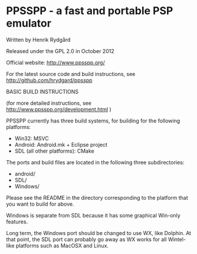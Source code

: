 PPSSPP - a fast and portable PSP emulator
=========================================
Written by Henrik Rydgård

Released under the GPL 2.0 in October 2012

Official website:
http://www.ppsspp.org/

For the latest source code and build instructions, see
http://github.com/hrydgard/ppsspp

BASIC BUILD INSTRUCTIONS

(for more detailed instructions, see http://www.ppsspp.org/development.html )

PPSSPP currently has three build systems, for building
for the following platforms:
* Win32: MSVC
* Android: Android.mk + Eclipse project
* SDL (all other platforms): CMake

The ports and build files are located in the following three
subdirectories:

* android/
* SDL/
* Windows/

Please see the README in the directory corresponding to the
platform that you want to build for above.

Windows is separate from SDL because it has some graphical Win-only features.

Long term, the Windows port should be changed to use WX, like Dolphin. At that point,
the SDL port can probably go away as WX works for all Wintel-like platforms such as
MacOSX and Linux.